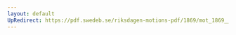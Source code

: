 ```yaml
---
layout: default
UpRedirect: https://pdf.swedeb.se/riksdagen-motions-pdf/1869/mot_1869__ak__00072/mot_1869__ak__00072_001.pdf
---
```

